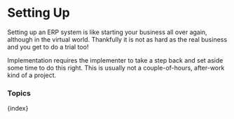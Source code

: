 <!-- add-breadcrumbs -->
# Setting Up

Setting up an ERP system is like starting your business all over again,
although in the virtual world. Thankfully it is not as hard as the real
business and you get to do a trial too!

Implementation requires the implementer to take a step back and set aside some
time to do this right. This is usually not a couple-of-hours, after-work kind
of a project.

### Topics

{index}
